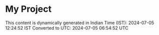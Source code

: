 # My Project

This content is dynamically generated in Indian Time (IST): 2024-07-05 12:24:52 IST
Converted to UTC: 2024-07-05 06:54:52 UTC
